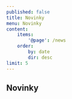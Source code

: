 ```yaml
---
published: false
title: Novinky
menu: Novinky
content:
    items:
        '@page': /news
    order:
        by: date
        dir: desc
limit: 5
---
```


## Novinky
